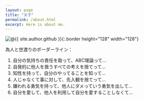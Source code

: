 ```yaml
---
layout: page
title: "关于"
permalink: /about.html
excerpt: Here is about me.
---
```

![@{{ site.author.github }}](https://avatars0.githubusercontent.com/u/29818825){:.border height="128" width="128"}

為人と世渡りのボーダーライン：
1. 自分の気持ちの責任を取って、ABC理論って…
2. 自発的に他人を救うすべての考えを捨てって…
3. 知性を持って、自分のやってることを知って…
4. 人じゃなくて事に対して、先入観を捨てって…
5. 嫌われる勇気を持って、他人にダメっていう勇気を出して…
6. 自分を愛して、他人を利用して自分を愛することしなくて…
